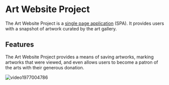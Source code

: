 # Art Website Project

The Art Website Project is a [single page application](https://en.wikipedia.org/wiki/Single-page_application) (SPA). It provides users with a snapshot of artwork curated by the art gallery.

## Features
The Art Website Project provides a means of saving artworks, marking artworks that were viewed, and even allows users to become a patron of the arts with their generous donation.

[](https://github.com/djinyi/phase-1-project-art-show/blob/main/video1977004786.gif)
[](https://imgur.com/Ts27pMo)
![video1977004786](https://user-images.githubusercontent.com/107729497/197133280-977d0201-18db-41e0-8185-9fc288efbaad.gif)

